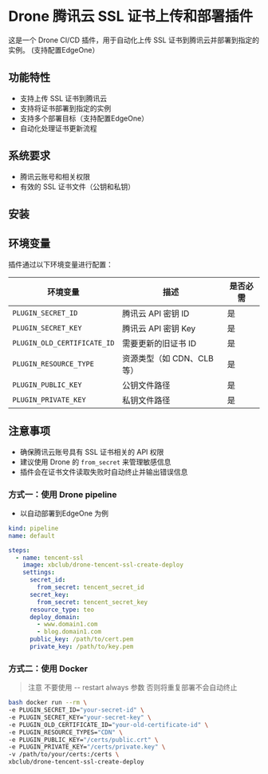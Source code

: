 # Drone 腾讯云 SSL 证书上传和部署插件

这是一个 Drone CI/CD 插件，用于自动化上传 SSL 证书到腾讯云并部署到指定的实例。 (支持配置EdgeOne）

## 功能特性

- 支持上传 SSL 证书到腾讯云
- 支持将证书部署到指定的实例
- 支持多个部署目标（支持配置EdgeOne）
- 自动化处理证书更新流程

## 系统要求

- 腾讯云账号和相关权限
- 有效的 SSL 证书文件（公钥和私钥）

## 安装

## 环境变量

插件通过以下环境变量进行配置：

| 环境变量 | 描述 | 是否必需 |
|---------|------|----------|
| `PLUGIN_SECRET_ID` | 腾讯云 API 密钥 ID | 是 |
| `PLUGIN_SECRET_KEY` | 腾讯云 API 密钥 Key | 是 |
| `PLUGIN_OLD_CERTIFICATE_ID` | 需要更新的旧证书 ID | 是 |
| `PLUGIN_RESOURCE_TYPE` | 资源类型（如 CDN、CLB 等） | 是 |
| `PLUGIN_PUBLIC_KEY` | 公钥文件路径 | 是 |
| `PLUGIN_PRIVATE_KEY` | 私钥文件路径 | 是 |

## 注意事项

- 确保腾讯云账号具有 SSL 证书相关的 API 权限
- 建议使用 Drone 的 `from_secret` 来管理敏感信息
- 插件会在证书文件读取失败时自动终止并输出错误信息

### 方式一：使用 Drone pipeline
* 以自动部署到EdgeOne 为例
```yaml
kind: pipeline
name: default

steps:
  - name: tencent-ssl
    image: xbclub/drone-tencent-ssl-create-deploy
    settings:
      secret_id:
        from_secret: tencent_secret_id
      secret_key:
        from_secret: tencent_secret_key
      resource_type: teo
      deploy_domain:
        - www.domain1.com
        - blog.domain1.com
      public_key: /path/to/cert.pem
      private_key: /path/to/key.pem
```

### 方式二：使用 Docker
> 注意 不要使用 -- restart always 参数 否则将重复部署不会自动终止
```bash
bash docker run --rm \
-e PLUGIN_SECRET_ID="your-secret-id" \
-e PLUGIN_SECRET_KEY="your-secret-key" \
-e PLUGIN_OLD_CERTIFICATE_ID="your-old-certificate-id" \
-e PLUGIN_RESOURCE_TYPES="CDN" \
-e PLUGIN_PUBLIC_KEY="/certs/public.crt" \
-e PLUGIN_PRIVATE_KEY="/certs/private.key" \
-v /path/to/your/certs:/certs \
xbclub/drone-tencent-ssl-create-deploy
```

